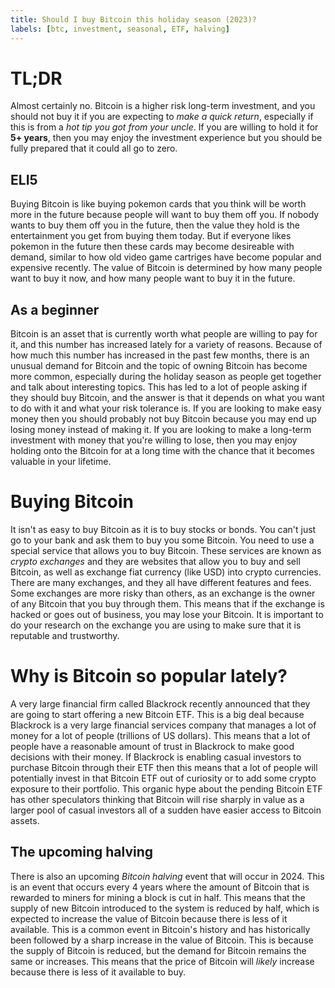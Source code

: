 ```yaml
---
title: Should I buy Bitcoin this holiday season (2023)?
labels: [btc, investment, seasonal, ETF, halving]
---
```


# TL;DR

Almost certainly no. Bitcoin is a higher risk long-term investment, and you should not buy it if you are expecting to _make a quick return_, especially if this is from a _hot tip you got from your uncle_. If you are willing to hold it for **5+ years**, then you may enjoy the investment experience but you should be fully prepared that it could all go to zero.

## ELI5

Buying Bitcoin is like buying pokemon cards that you think will be worth more in the future because people will want to buy them off you. If nobody wants to buy them off you in the future, then the value they hold is the entertainment you get from buying them today. But if everyone likes pokemon in the future then these cards may become desireable with demand, similar to how old video game cartriges have become popular and expensive recently. The value of Bitcoin is determined by how many people want to buy it now, and how many people want to buy it in the future.

## As a beginner

Bitcoin is an asset that is currently worth what people are willing to pay for it, and this number has increased lately for a variety of reasons. Because of how much this number has increased in the past few months, there is an unusual demand for Bitcoin and the topic of owning Bitcoin has become more common, especially during the holiday season as people get together and talk about interesting topics. This has led to a lot of people asking if they should buy Bitcoin, and the answer is that it depends on what you want to do with it and what your risk tolerance is. If you are looking to make easy money then you should probably not buy Bitcoin because you may end up losing money instead of making it. If you are looking to make a long-term investment with money that you're willing to lose, then you may enjoy holding onto the Bitcoin for at a long time with the chance that it becomes valuable in your lifetime.

<!--
## As an intermediate

_explanation_for_experienced_understanding_of_blockchains_
-->
<!--
## As an expert

_explanation_for_professional_understanding_of_blockchains_
-->

# Buying Bitcoin

It isn't as easy to buy Bitcoin as it is to buy stocks or bonds. You can't just go to your bank and ask them to buy you some Bitcoin. You need to use a special service that allows you to buy Bitcoin. These services are known as _crypto exchanges_ and they are websites that allow you to buy and sell Bitcoin, as well as exchange fiat currency (like USD) into crypto currencies. There are many exchanges, and they all have different features and fees. Some exchanges are more risky than others, as an exchange is the owner of any Bitcoin that you buy through them. This means that if the exchange is hacked or goes out of business, you may lose your Bitcoin. It is important to do your research on the exchange you are using to make sure that it is reputable and trustworthy.

# Why is Bitcoin so popular lately?

A very large financial firm called Blackrock recently announced that they are going to start offering a new Bitcoin ETF. This is a big deal because Blackrock is a very large financial services company that manages a lot of money for a lot of people (trillions of US dollars). This means that a lot of people have a reasonable amount of trust in Blackrock to make good decisions with their money. If Blackrock is enabling casual investors to purchase Bitcoin through their ETF then this means that a lot of people will potentially invest in that Bitcoin ETF out of curiosity or to add some crypto exposure to their portfolio. This organic hype about the pending Bitcoin ETF has other speculators thinking that Bitcoin will rise sharply in value as a larger pool of casual investors all of a sudden have easier access to Bitcoin assets.

## The upcoming halving

There is also an upcoming _Bitcoin halving_ event that will occur in 2024. This is an event that occurs every 4 years where the amount of Bitcoin that is rewarded to miners for mining a block is cut in half. This means that the supply of new Bitcoin introduced to the system is reduced by half, which is expected to increase the value of Bitcoin because there is less of it available. This is a common event in Bitcoin's history and has historically been followed by a sharp increase in the value of Bitcoin. This is because the supply of Bitcoin is reduced, but the demand for Bitcoin remains the same or increases. This means that the price of Bitcoin will _likely_ increase because there is less of it available to buy.
